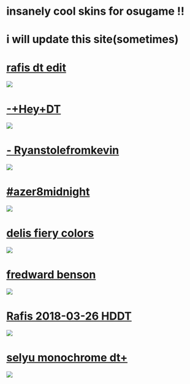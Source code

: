 # insanely cool skins for osugame !!

# i will update this site(sometimes)

# [rafis dt edit](https://mega.nz/file/mVVDXIyK#LhtuUR72UVoFxNqkmKV7NpnaGcyTh8zGtJzP1ECQ-ig)
![](https://cdn.discordapp.com/attachments/1129437051855573013/1156747782531592272/screenshot051.png?ex=651618d2&is=6514c752&hm=12fd428175b2cbfb5ad533a31d1c2811c48ab9efd9b635327e07821d0f5242d1&)

# [-+Hey+DT](https://mega.nz/file/3Q8yyBID#2Pn-q8RPDygIuHT-e2aYXxMg-548nA7bsG9QJ--3RqU)
![](https://cdn.discordapp.com/attachments/1129437051855573013/1156747035425386516/screenshot050.png?ex=65161820&is=6514c6a0&hm=880e10afbe25a6656a6f527b19b91c24bba4d019e81af6ff3dfa6b60378daa0e&)

# [- Ryanstolefromkevin](https://mega.nz/file/uBEXiYob#ONh9MhkKYCjEyegwyrTdq8Tta3Kusn3d3weVpbRRKf4)
![](https://i.imgur.com/WUw6brN.png)

# [#azer8midnight](https://mega.nz/file/XUEWyKJR#FztkEQSu8z5vl3kagGClUPPKiTFuFlw4jTAk-jTZTzE)
![](https://i.imgur.com/bpX1atV.png)

# [delis fiery colors](https://mega.nz/file/XEEFxTaK#CR0By9p0KzwRPjafwGK7cpumi8DnfUnVUWdbMrUHCac)
![](https://i.imgur.com/M7rLxsJ.png)

# [fredward benson](https://mega.nz/file/CYdUSYaL#yEo18bnGoxQslF1vh2loBNhn_zr0nm6_FTIiChJhGT4)
![](https://i.imgur.com/9sgAysy.png)

# [Rafis 2018-03-26 HDDT](https://mega.nz/file/iBcHCIyR#RX4ZvSkml8sXcpQPqC2d25x0CHzHkgO3mmyfTWSzXeI)
![](https://i.imgur.com/R1fkTdh.png)

# [selyu monochrome dt+](https://mega.nz/file/TRthzZDa#kv0PRoy_oxgLABcYuyxCazPMJ_9ZDHNJ-Mn3Z_7-qzo)
![](https://i.imgur.com/SlBOIZW.png)
